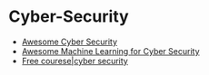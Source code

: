 # Cyber-Security
 - [Awesome Cyber Security
 ](https://github.com/fabionoth/awesome-cyber-security#certification)
 - [Awesome Machine Learning for Cyber Security](https://github.com/jivoi/awesome-ml-for-cybersecurity)
 - [Free courese|cyber security](https://www.cybrary.it/)
